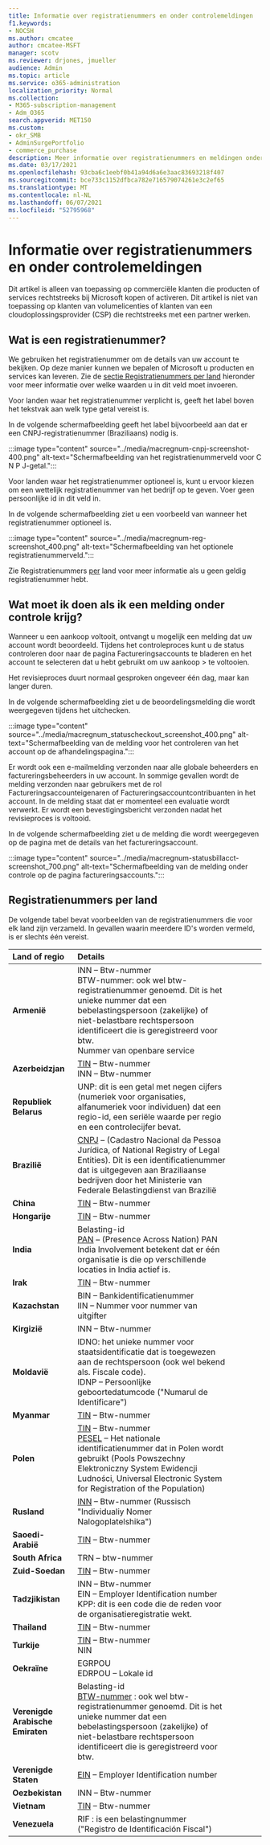 ```yaml
---
title: Informatie over registratienummers en onder controlemeldingen
f1.keywords:
- NOCSH
ms.author: cmcatee
author: cmcatee-MSFT
manager: scotv
ms.reviewer: drjones, jmueller
audience: Admin
ms.topic: article
ms.service: o365-administration
localization_priority: Normal
ms.collection:
- M365-subscription-management
- Adm_O365
search.appverid: MET150
ms.custom:
- okr_SMB
- AdminSurgePortfolio
- commerce_purchase
description: Meer informatie over registratienummers en meldingen onder controle bij het kopen van Microsoft-producten of -services.
ms.date: 03/17/2021
ms.openlocfilehash: 93cba6c1eebf0b41a94d6a6e3aac83693218f407
ms.sourcegitcommit: bce733c1152dfbca782e716579074261e3c2ef65
ms.translationtype: MT
ms.contentlocale: nl-NL
ms.lasthandoff: 06/07/2021
ms.locfileid: "52795968"
---
```

# <a name="about-registration-numbers-and-under-review-notifications"></a>Informatie over registratienummers en onder controlemeldingen

Dit artikel is alleen van toepassing op commerciële klanten die producten of services rechtstreeks bij Microsoft kopen of activeren. Dit artikel is niet van toepassing op klanten van volumelicenties of klanten van een cloudoplossingsprovider (CSP) die rechtstreeks met een partner werken.

## <a name="what-is-a-registration-number"></a>Wat is een registratienummer?  

We gebruiken het registratienummer om de details van uw account te bekijken. Op deze manier kunnen we bepalen of Microsoft u producten en services kan leveren. Zie de [sectie Registratienummers per land](#registration-numbers-by-country) hieronder voor meer informatie over welke waarden u in dit veld moet invoeren.

Voor landen waar het registratienummer verplicht is, geeft het label boven het tekstvak aan welk type getal vereist is.

In de volgende schermafbeelding geeft het label bijvoorbeeld aan dat er een CNPJ-registratienummer (Braziliaans) nodig is.

:::image type="content" source="../media/macregnum-cnpj-screenshot-400.png" alt-text="Schermafbeelding van het registratienummerveld voor C N P J-getal.":::

Voor landen waar het registratienummer optioneel is, kunt u ervoor kiezen om een wettelijk registratienummer van het bedrijf op te geven. Voer geen persoonlijke id in dit veld in.

In de volgende schermafbeelding ziet u een voorbeeld van wanneer het registratienummer optioneel is.

:::image type="content" source="../media/macregnum-reg-screenshot_400.png" alt-text="Schermafbeelding van het optionele registratienummerveld.":::

Zie Registratienummers [per](#registration-numbers-by-country) land voor meer informatie als u geen geldig registratienummer hebt.

## <a name="what-should-i-do-if-i-get-an-under-review-notification"></a>Wat moet ik doen als ik een melding onder controle krijg?  

Wanneer u een aankoop voltooit, ontvangt u mogelijk een melding dat uw account wordt beoordeeld. Tijdens het controleproces kunt u de status controleren door naar de pagina Factureringsaccounts te bladeren en het account te selecteren dat u hebt gebruikt om uw aankoop  >  <a href="https://go.microsoft.com/fwlink/p/?linkid=2084771" target="_blank"></a> te voltooien.

Het revisieproces duurt normaal gesproken ongeveer één dag, maar kan langer duren.

In de volgende schermafbeelding ziet u de beoordelingsmelding die wordt weergegeven tijdens het uitchecken.

:::image type="content" source="../media/macregnum_statuscheckout_screenshot_400.png" alt-text="Schermafbeelding van de melding voor het controleren van het account op de afhandelingspagina.":::

Er wordt ook een e-mailmelding verzonden naar alle globale beheerders en factureringsbeheerders in uw account. In sommige gevallen wordt de melding verzonden naar gebruikers met de rol Factureringsaccounteigenaren of Factureringsaccountcontribuanten in het account. In de melding staat dat er momenteel een evaluatie wordt verwerkt. Er wordt een bevestigingsbericht verzonden nadat het revisieproces is voltooid.

In de volgende schermafbeelding ziet u de melding die wordt weergegeven op de pagina met de details van het factureringsaccount.

:::image type="content" source="../media/macregnum-statusbillacct-screenshot_700.png" alt-text="Schermafbeelding van de melding onder controle op de pagina factureringsaccounts.":::

## <a name="registration-numbers-by-country"></a>Registratienummers per land

De volgende tabel bevat voorbeelden van de registratienummers die voor elk land zijn verzameld.  In gevallen waarin meerdere ID's worden vermeld, is er slechts één vereist.

| Land of regio | Details |  |  |  |  |
|:--|:--|:--|:--|:--|:--|
| **Armenië** | INN – Btw-nummer<br>BTW-nummer: ook wel btw-registratienummer genoemd. Dit is het unieke nummer dat een bebelastingspersoon (zakelijke) of niet-belastbare rechtspersoon identificeert die is geregistreerd voor btw.<br>Nummer van openbare service |  |  | |  |
| **Azerbeidzjan**  | [TIN](http://www.oecd.org/tax/automatic-exchange/crs-implementation-and-assistance/tax-identification-numbers/Azerbaijan-TIN.pdf) – Btw-nummer<br>INN – Btw-nummer |  |  |  |  |
| **Republiek Belarus**  | UNP: dit is een getal met negen cijfers (numeriek voor organisaties, alfanumeriek voor individuen) dat een regio-id, een seriële waarde per regio en een controlecijfer bevat. |  |  |  |  |
|**Brazilië** | [CNPJ](http://www.oecd.org/tax/automatic-exchange/crs-implementation-and-assistance/tax-identification-numbers/Brazil-TIN.pdf) – (Cadastro Nacional da Pessoa Jurídica, of National Registry of Legal Entities). Dit is een identificatienummer dat is uitgegeven aan Braziliaanse bedrijven door het Ministerie van Federale Belastingdienst van Brazilië  |  |  |  |  |
| **China** | [TIN](http://www.oecd.org/tax/automatic-exchange/crs-implementation-and-assistance/tax-identification-numbers/China-TIN.pdf) – Btw-nummer |  |  |  |  |
| **Hongarije**  | [TIN](http://www.oecd.org/tax/automatic-exchange/crs-implementation-and-assistance/tax-identification-numbers/Hungary-TIN.pdf) – Btw-nummer |  |  |  |  |
| **India** | Belasting-id<br>[PAN](http://www.oecd.org/tax/automatic-exchange/crs-implementation-and-assistance/tax-identification-numbers/India-TIN.pdf) – (Presence Across Nation) PAN India Involvement betekent dat er één organisatie is die op verschillende locaties in India actief is. |  |  |  |  |
| **Irak** | [TIN](http://www.oecd.org/tax/automatic-exchange/crs-implementation-and-assistance/tax-identification-numbers/) – Btw-nummer |  |  |  |  |
| **Kazachstan**  | BIN – Bankidentificatienummer<br>IIN – Nummer voor nummer van uitgifter |  |  |  |  |
| **Kirgizië**  | INN – Btw-nummer |  |  |  |  |
| **Moldavië**  | IDNO: het unieke nummer voor staatsidentificatie dat is toegewezen aan de rechtspersoon (ook wel bekend als. Fiscale code).<br>IDNP – Persoonlijke geboortedatumcode ("Numarul de Identificare") |  |  |  |  |
| **Myanmar** | [TIN](http://www.oecd.org/tax/automatic-exchange/crs-implementation-and-assistance/tax-identification-numbers/) – Btw-nummer |  |  |  |  |
| **Polen**  | [TIN](http://www.oecd.org/tax/automatic-exchange/crs-implementation-and-assistance/tax-identification-numbers/Poland-TIN.pdf) – Btw-nummer<br>[PESEL](http://www.oecd.org/tax/automatic-exchange/crs-implementation-and-assistance/tax-identification-numbers/Poland-TIN.pdf) – Het nationale identificatienummer dat in Polen wordt gebruikt (Pools Powszechny Elektroniczny System Ewidencji Ludności, Universal Electronic System for Registration of the Population) |  |  |  |  |
| **Rusland**  | [INN](http://www.oecd.org/tax/automatic-exchange/crs-implementation-and-assistance/tax-identification-numbers/Russia-TIN.pdf) – Btw-nummer (Russisch "Individualiy Nomer Nalogoplatelshika") |  |  |  |  |
| **Saoedi-Arabië** | [TIN](http://www.oecd.org/tax/automatic-exchange/crs-implementation-and-assistance/tax-identification-numbers/Saudi-Arabia-TIN.pdf) – Btw-nummer |  |  |  |  |
| **South Africa** | TRN – btw-nummer |  |  |  |  |
| **Zuid-Soedan** | [TIN](http://www.oecd.org/tax/automatic-exchange/crs-implementation-and-assistance/tax-identification-numbers/) – Btw-nummer |  |  |  |  |
| **Tadzjikistan**  | INN – Btw-nummer<br>EIN – Employer Identification number<br>KPP: dit is een code die de reden voor de organisatieregistratie wekt. |  |  |  |  |
| **Thailand** | [TIN](http://www.oecd.org/tax/automatic-exchange/crs-implementation-and-assistance/tax-identification-numbers/) – Btw-nummer |  |  |  |  |
| **Turkije** | [TIN](http://www.oecd.org/tax/automatic-exchange/crs-implementation-and-assistance/tax-identification-numbers/Turkey-TIN.pdf) – Btw-nummer<br>NIN |  |  |  |  |
| **Oekraïne**  | EGRPOU<br>EDRPOU – Lokale id |  |  |  |  |
| **Verenigde Arabische Emiraten** | Belasting-id<br>[BTW-nummer](http://www.oecd.org/tax/automatic-exchange/crs-implementation-and-assistance/tax-identification-numbers/UAE-TIN.pdf) : ook wel btw-registratienummer genoemd. Dit is het unieke nummer dat een bebelastingspersoon (zakelijke) of niet-belastbare rechtspersoon identificeert die is geregistreerd voor btw. |  |  |  |  |
| **Verenigde Staten** | [EIN](https://irs.ein-forms-gov.com/?keyword=employer%20identification%20number&source=Google&network=o&device=c&devicemodel=&mobile=&adposition%5d&targetid=kwd-81501461534755:loc-190&msclkid=458d3159f6051392f5286e8e75ed79ce) – Employer Identification number |  |  |  |  |
| **Oezbekistan**  | INN – Btw-nummer |  |  |  |  |
| **Vietnam** | [TIN](http://www.oecd.org/tax/automatic-exchange/crs-implementation-and-assistance/tax-identification-numbers/) – Btw-nummer |  |  |  |  |
| **Venezuela** | RIF : is een belastingnummer ("Registro de Identificación Fiscal") |  |  |  |  |
